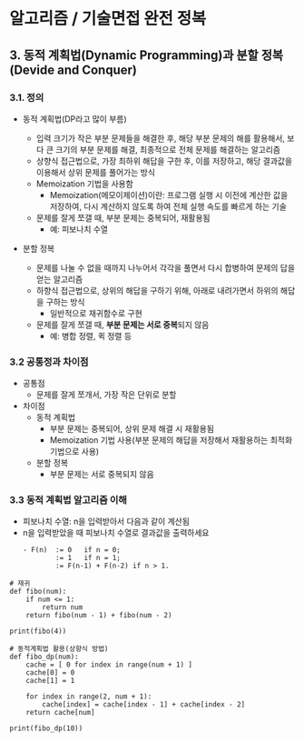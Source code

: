 # 알고리즘 / 기술면접 완전 정복

## 3. 동적 계획법(Dynamic Programming)과 분할 정복(Devide and Conquer)

### 3.1. 정의
- 동적 계획법(DP라고 많이 부름)
    - 입력 크기가 작은 부분 문제들을 해결한 후, 해당 부분 문제의 해를 활용해서, 보다 큰 크기의 부분 문제를 해결, 최종적으로 전체 문제를 해결하는 알고리즘
    - 상향식 접근법으로, 가장 최하위 해답을 구한 후, 이를 저장하고, 해당 결과값을 이용해서 상위 문제를 풀어가는 방식
    - Memoization 기법을 사용함
        - Memoization(메모이제이션)이란: 프로그램 실행 시 이전에 계산한 값을 저장하여, 다시 계산하지 않도록 하여 전체 실행 속도를 빠르게 하는 기술
    - 문제를 잘게 쪼갤 때, 부분 문제는 중복되어, 재활용됨
        - 예: 피보나치 수열

- 분할 정복
    - 문제를 나눌 수 없을 때까지 나누어서 각각을 풀면서 다시 합병하여 문제의 답을 얻는 알고리즘
    - 하향식 접근법으로, 상위의 해답을 구하기 위해, 아래로 내려가면서 하위의 해답을 구하는 방식
        - 일반적으로 재귀함수로 구현
    - 문제를 잘게 쪼갤 때, **부분 문제는 서로 중복**되지 않음
        - 예: 병합 정렬, 퀵 정렬 등

### 3.2 공통정과 차이점
- 공통점
    - 문제를 잘게 쪼개서, 가장 작은 단위로 분할
- 차이점
    - 동적 계획법
        - 부분 문제는 중복되어, 상위 문제 해결 시 재활용됨
        - Memoization 기법 사용(부분 문제의 해답을 저장해서 재활용하는 최적화 기법으로 사용)
    - 분할 정복
        - 부분 문제는 서로 중복되지 않음

### 3.3 동적 계획법 알고리즘 이해
- 피보나치 수열: n을 입력받아서 다음과 같이 계산됨
- n을 입력받았을 때 피보나치 수열로 결과값을 출력하세요
    ```
    - F(n)  := 0   if n = 0;
            := 1   if n = 1;
            := F(n-1) + F(n-2) if n > 1.
    ```
```
# 재귀
def fibo(num):
    if num <= 1:
        return num
    return fibo(num - 1) + fibo(num - 2)

print(fibo(4))

# 동적계획법 활용(상향식 방법)
def fibo_dp(num):
    cache = [ 0 for index in range(num + 1) ]
    cache[0] = 0
    cache[1] = 1

    for index in range(2, num + 1):
        cache[index] = cache[index - 1] + cache[index - 2]
    return cache[num]

print(fibo_dp(10))
```





















